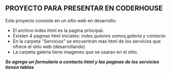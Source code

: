 ## **PROYECTO PARA PRESENTAR EN CODERHOUSE**

Este proyecto consiste en un sitio web en desarrollo:
  * El archivo index.html es la pagina principal.
  * Existen 4 paginas html iniciales: _index,quienes somos,galeria y contacto_
  * En la carpeta "Servicios" se encuentran mas html de los servicios que ofrece el sitio web (desarrollando)
  * La carpeta galeria tiene imagenes que se usaran en el sitio.
  
_**Se agrego un formulario a contacto.html y las paginas de los servicios tienen tablas**_
